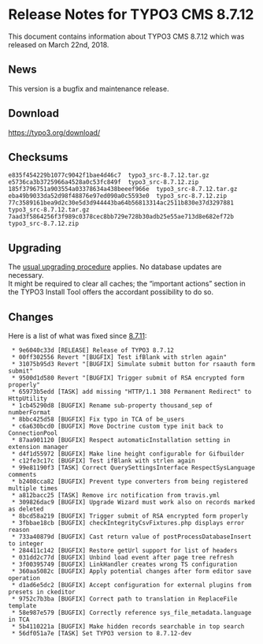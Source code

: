 Release Notes for TYPO3 CMS 8.7.12
==================================

This document contains information about TYPO3 CMS 8.7.12 which was
released on March 22nd, 2018.

News
----

This version is a bugfix and maintenance release.

Download
--------

<https://typo3.org/download/>

Checksums
----------------

	e835f454229b1077c9042f1bae4d46c7  typo3_src-8.7.12.tar.gz
	e5736ca3b3725966a4528a0c53fc849f  typo3_src-8.7.12.zip
	185f3796751a903554a03378634a438beeef966e  typo3_src-8.7.12.tar.gz
	eba49b9033da52d98f48876e97ed090a0c5593e0  typo3_src-8.7.12.zip
	77c3589161bea9d2c30e5d3d944443ba64b56813314ac2511b830e37d3297881  typo3_src-8.7.12.tar.gz
	7aad3f5864256f3f989c0378cec8bb729e728b30adb25e55ae713d8e682ef72b  typo3_src-8.7.12.zip

Upgrading
---------

The [usual upgrading procedure](https://docs.typo3.org/typo3cms/InstallationGuide/) applies.
No database updates are necessary.\
It might be required to clear all caches; the “important actions”
section in the TYPO3 Install Tool offers the accordant possibility to do
so.

Changes
-------

Here is a list of what was fixed since
[8.7.11](TYPO3_CMS_8.7.11):

```
 * 9e6040c33d [RELEASE] Release of TYPO3 8.7.12
 * 00ff302556 Revert "[BUGFIX] Test ifBlank with strlen again"
 * 31075b95d3 Revert "[BUGFIX] Simulate submit button for rsaauth form submit"
 * 9500d1d580 Revert "[BUGFIX] Trigger submit of RSA encrypted form properly"
 * 65973b5edd [TASK] add missing "HTTP/1.1 308 Permanent Redirect" to HttpUtility
 * 1cb45290d8 [BUGFIX] Rename sub-property thousand_sep of numberFormat
 * 8bbc425d58 [BUGFIX] Fix typo in TCA of be_users
 * c6a630bcd0 [BUGFIX] Move Doctrine custom type init back to ConnectionPool
 * 87aa901120 [BUGFIX] Respect automaticInstallation setting in extension manager
 * d4f1d55972 [BUGFIX] Make line height configurable for Gifbuilder
 * c12fe3c17c [BUGFIX] Test ifBlank with strlen again
 * 99e81190f3 [TASK] Correct QuerySettingsInterface RespectSysLanguage comments
 * b2408cca82 [BUGFIX] Prevent type converters from being registered multiple times
 * a812bacc25 [TASK] Remove irc notification from travis.yml
 * 309826dac9 [BUGFIX] Upgrade Wizard must work also on records marked as deleted
 * 8bcd58a219 [BUGFIX] Trigger submit of RSA encrypted form properly
 * 3fbbae18cb [BUGFIX] checkIntegrityCsvFixtures.php displays error reason
 * 733a40879d [BUGFIX] Cast return value of postProcessDatabaseInsert to integer
 * 284411c142 [BUGFIX] Restore getUrl support for list of headers
 * 031dd2c77d [BUGFIX] Unbind load event after page tree refresh
 * 3f00395749 [BUGFIX] LinkHandler creates wrong TS configuration
 * 360aa5082c [BUGFIX] Apply potential changes after form editor save operation
 * d1ad6e5dc2 [BUGFIX] Accept configuration for external plugins from presets in ckeditor
 * 9752c7b3ba [BUGFIX] Correct path to translation in ReplaceFile template
 * 58e987e579 [BUGFIX] Correctly reference sys_file_metadata.language in TCA
 * 5b4110221a [BUGFIX] Make hidden records searchable in top search
 * 56df051a7e [TASK] Set TYPO3 version to 8.7.12-dev
```
